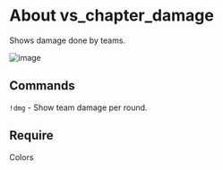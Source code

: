 # About vs_chapter_damage
Shows damage done by teams.

![image](https://github.com/TouchMe-Inc/l4d2_vs_chapter_damage/assets/89782512/df2ecbae-f7b3-44c5-b3da-01262e12dc84)

## Commands
`!dmg` - Show team damage per round.

## Require
Colors
